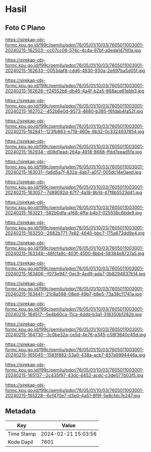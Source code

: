 # Hasil

## Foto C Plano

https://sirekap-obj-formc.kpu.go.id/f99c/pemilu/pdpr/76/05/01/10/03/7605011003001-20240215-162503--cc07cc08-574c-4c4a-97bf-a3eda147f41a.jpg

https://sirekap-obj-formc.kpu.go.id/f99c/pemilu/pdpr/76/05/01/10/03/7605011003001-20240215-162633--0053daf8-cdd6-4930-930a-2e697ba5d05f.jpg

https://sirekap-obj-formc.kpu.go.id/f99c/pemilu/pdpr/76/05/01/10/03/7605011003001-20240215-162626--f24552b8-db46-4a4f-b2a5-868ace61ebb3.jpg

https://sirekap-obj-formc.kpu.go.id/f99c/pemilu/pdpr/76/05/01/10/03/7605011003001-20240215-162702--452b6e0d-9573-4680-b385-f6fdab4fa52f.jpg

https://sirekap-obj-formc.kpu.go.id/f99c/pemilu/pdpr/76/05/01/10/03/7605011003001-20240215-162841--123fb863-e719-460e-9b32-0c3324937854.jpg

https://sirekap-obj-formc.kpu.go.id/f99c/pemilu/pdpr/76/05/01/10/03/7605011003001-20240215-162934--d08d1ead-264a-4918-8668-ffdd7eead5fa.jpg

https://sirekap-obj-formc.kpu.go.id/f99c/pemilu/pdpr/76/05/01/10/03/7605011003001-20240215-163031--fa6d5a7f-832a-4ab7-a017-005dc14e0aed.jpg

https://sirekap-obj-formc.kpu.go.id/f99c/pemilu/pdpr/76/05/01/10/03/7605011003001-20240215-163057--7d89092d-67f7-4a18-9b1d-47f8b5523d41.jpg

https://sirekap-obj-formc.kpu.go.id/f99c/pemilu/pdpr/76/05/01/10/03/7605011003001-20240215-163221--582b0dfa-a168-4ffa-b4b7-025538c6bde9.jpg

https://sirekap-obj-formc.kpu.go.id/f99c/pemilu/pdpr/76/05/01/10/03/7605011003001-20240215-163250--2682b771-7e82-4640-bbc7-175a672dd9e4.jpg

https://sirekap-obj-formc.kpu.go.id/f99c/pemilu/pdpr/76/05/01/10/03/7605011003001-20240215-163348--48fcfa9c-403f-4500-8bb4-58384e8727a5.jpg

https://sirekap-obj-formc.kpu.go.id/f99c/pemilu/pdpr/76/05/01/10/03/7605011003001-20240215-163406--f073e947-0ec9-4ed9-ada7-0b8294837b14.jpg

https://sirekap-obj-formc.kpu.go.id/f99c/pemilu/pdpr/76/05/01/10/03/7605011003001-20240215-163441--21c8a598-08ed-49b7-b8e5-73a38c11741a.jpg

https://sirekap-obj-formc.kpu.go.id/f99c/pemilu/pdpr/76/05/01/10/03/7605011003001-20240215-164517--5e4b60ca-11ca-4ddd-b3a1-318350b1282b.jpg

https://sirekap-obj-formc.kpu.go.id/f99c/pemilu/pdpr/76/05/01/10/03/7605011003001-20240215-164730--3c0be32a-ce5d-4e76-a345-c58f3640c45d.jpg

https://sirekap-obj-formc.kpu.go.id/f99c/pemilu/pdpr/76/05/01/10/03/7605011003001-20240215-165045--1583f882-53a0-438a-acb7-857a9994446a.jpg

https://sirekap-obj-formc.kpu.go.id/f99c/pemilu/pdpr/76/05/01/10/03/7605011003001-20240215-165137--2c435f97-43dc-4452-acdc-c3de077b03f5.jpg

https://sirekap-obj-formc.kpu.go.id/f99c/pemilu/pdpr/76/05/01/10/03/7605011003001-20240215-165228--6cf470e7-d3e0-4a51-8f9f-5e8cfdc7e247.jpg


## Metadata

| Key        | Value               |
| ---------- | ------------------- |
| Time Stamp | 2024-02-21 15:03:56 |
| Kode Dapil | 7601                |



